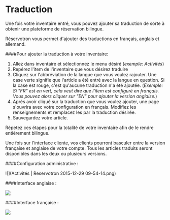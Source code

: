 # Traduction

Une fois votre inventaire entré, vous pouvez ajouter sa traduction de sorte à obtenir une plateforme de réservation bilingue. 

Réservotron vous permet d'ajouter des traductions en français, anglais et allemand.

####Pour ajouter la traduction à votre inventaire:
1. Allez dans inventaire et sélectionnez le menu désiré (*exemple: Activités*)
2. Repérez l'item de l'inventaire que vous désirez traduire
3. Cliquez sur l'abbréviation de la langue que vous voulez rajouter. Une case verte signifie que l'article a été entré avec la langue en question. Si la case est rouge, c'est qu'aucune traduction n'a été ajoutée. (*Exemple: Si "FR" est en vert, cela veut dire que l'item est configuré en français. Vous pouvez alors cliquer sur "EN" pour ajouter la version anglaise.*)
4. Après avoir cliqué sur la traduction que vous voulez ajouter, une page s'ouvrira avec votre configuration en français. Modifiez les renseignements et remplacez les par la traduction désirée.
5. Sauvegardez votre article.

Répetez ces étapes pour la totalité de votre inventaire afin de le rendre entièrement bilingue.

Une fois sur l'interface cliente, vos clients pourront basculer entre la version française et anglaise de votre compte. Tous les articles traduits seront disponibles dans les deux ou plusieurs versions.

####Configuration administrative :

![](Activités | Reservotron 2015-12-29 09-54-14.png)

####Interface anglaise :

![](https://api.monosnap.com/rpc/file/download?id=NqOCozNhRvyXslvyzzU0VXeGta3i7t)

####Interface française :

![](https://api.monosnap.com/rpc/file/download?id=QmLQq3W78xghAHY9oi4X9oLFtFi02Y)